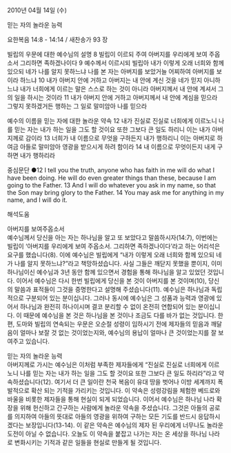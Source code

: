 2010년 04월 14일 (수)

믿는 자의 놀라운 능력



요한복음 14:8 - 14:14 / 새찬송가 93 장


빌립의 우문에 대한 예수님의 설명
8 빌립이 이르되 주여 아버지를 우리에게 보여 주옵소서 그리하면 족하겠나이다 9 예수께서 이르시되 빌립아 내가 이렇게 오래 너희와 함께 있으되 네가 나를 알지 못하느냐 나를 본 자는 아버지를 보았거늘 어찌하여 아버지를 보이라 하느냐 10 내가 아버지 안에 거하고 아버지는 내 안에 계신 것을 네가 믿지 아니하느냐 내가 너희에게 이르는 말은 스스로 하는 것이 아니라 아버지께서 내 안에 계셔서 그의 일을 하시는 것이라 11 내가 아버지 안에 거하고 아버지께서 내 안에 계심을 믿으라 그렇지 못하겠거든 행하는 그 일로 말미암아 나를 믿으라  

예수의 이름을 믿는 자에 대한 놀라운 약속
12 내가 진실로 진실로 너희에게 이르노니 나를 믿는 자는 내가 하는 일을 그도 할 것이요 또한 그보다 큰 일도 하리니 이는 내가 아버지께로 감이라 13 너희가 내 이름으로 무엇을 구하든지 내가 행하리니 이는 아버지로 하여금 아들로 말미암아 영광을 받으시게 하려 함이라 14 내 이름으로 무엇이든지 내게 구하면 내가 행하리라 

중심문단 ●12 I tell you the truth, anyone who has faith in me will do what I have been doing. He will do even greater things than these, because I am going to the Father. 13 And I will do whatever you ask in my name, so that the Son may bring glory to the Father. 14 You may ask me for anything in my name, and I will do it.

해석도움





아버지를 보여주옵소서  
예수님께서 당신을 아는 자는 하나님을 알고 또 보았다고 말씀하시자(14:7), 이번에는 빌립이 ‘아버지를 우리에게 보여 주옵소서. 그리하면 족하겠나이다’라고 하는 어리석은 요구를 했습니다(8). 이에 예수님은 빌립에게 “내가 이렇게 오래 너희와 함께 있으되 네가 나를 알지 못하느냐?”라고 책망하셨습니다. 사실 그들은 깨닫지 못했을 뿐이지, 이미 하나님이신 예수님과 3년 동안 함께 있으면서 경험을 통해 하나님을 알고 있었던 것입니다. 이어서 예수님은 다시 한번 빌립에게 당신을 본 것이 아버지를 본 것이며(10), 당신의 말씀과 표적들이 그것을 증명한다고 설명해 주셨습니다(11). 예수님은 하나님과 독립적으로 구분되어 있는 분이십니다. 그러나 동시에 예수님은 그 성품과 능력과 영광에 있어서 하나님과 완전히 하나이시며 결코 분리할 수 없이 온전히 연합되어 있는 분이십니다. 이 때문에 예수님을 본 것은 하나님을 본 것이나 조금도 다를 바가 없는 것입니다. 한편, 도마와 빌립의 연속되는 우문은 오순절 성령이 임하시기 전에 제자들의 믿음과 깨달음이 얼마나 보잘 것 없는 것이었는지와, 예수님의 용납이 얼마나 큰 것이었는지를 잘 보여주고 있습니다.  

믿는 자의 놀라운 능력  
아버지께로 가시는 예수님은 이처럼 부족한 제자들에게 “진실로 진실로 너희에게 이르노니 나를 믿는 자는 내가 하는 일을 그도 할 것이요 또한 그보다 큰 일도 하리라”라고 약속하셨습니다(12). 여기서 더 큰 일이란 천국 복음이 유대 땅을 벗어나 이방 세계까지 폭발적으로 확산 되는 기적을 가리키는 것입니다. 이 약속은 성령강림을 체험한 베드로와 바울을 비롯한 제자들을 통해 현실이 되게 되었습니다. 이어서 예수님은 하나님 나라 확장을 위해 헌신하고 간구하는 사람에게 놀라운 약속을 주셨습니다. 그것은 아들의 공로를 의지하여 아들의 뜻대로 아들의 영광을 위하여 구하는 모든 기도를 반드시 응답하시겠다는 보장입니다(13-14). 이 같은 약속은 예수님의 제자 된 우리에게 너무나도 놀라운 도전이 아닐 수 없습니다. 오늘도 이 약속을 붙잡고 나가는 자는 온 세상을 하나님 나라로 변화시키는 기적과 같은 일들을 현실로 만들게 될 것입니다.
